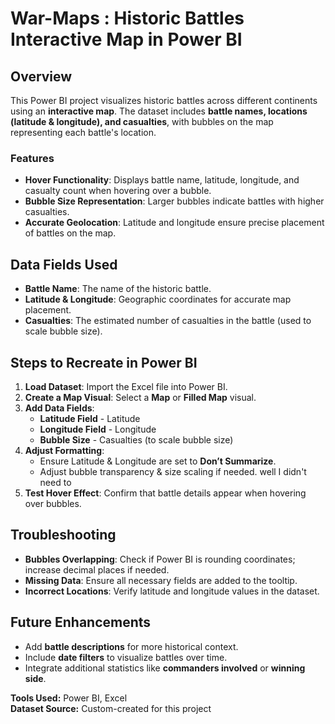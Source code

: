 # War-Maps :  Historic Battles Interactive Map in Power BI


## Overview
This Power BI project visualizes historic battles across different continents using an **interactive map**. The dataset includes **battle names, locations (latitude & longitude), and casualties**, with bubbles on the map representing each battle's location.

### **Features**
- **Hover Functionality**: Displays battle name, latitude, longitude, and casualty count when hovering over a bubble.
- **Bubble Size Representation**: Larger bubbles indicate battles with higher casualties.
- **Accurate Geolocation**: Latitude and longitude ensure precise placement of battles on the map.

## **Data Fields Used**
- **Battle Name**: The name of the historic battle.
- **Latitude & Longitude**: Geographic coordinates for accurate map placement.
- **Casualties**: The estimated number of casualties in the battle (used to scale bubble size).

## **Steps to Recreate in Power BI**
1. **Load Dataset**: Import the Excel file into Power BI.
2. **Create a Map Visual**: Select a **Map** or **Filled Map** visual.
3. **Add Data Fields**:
   - **Latitude Field** - Latitude
   - **Longitude Field** - Longitude
   - **Bubble Size** - Casualties (to scale bubble size)
4. **Adjust Formatting**:
   - Ensure Latitude & Longitude are set to **Don’t Summarize**.
   - Adjust bubble transparency & size scaling if needed. well I didn't need to 
5. **Test Hover Effect**: Confirm that battle details appear when hovering over bubbles.

## **Troubleshooting**
- **Bubbles Overlapping**: Check if Power BI is rounding coordinates; increase decimal places if needed.
- **Missing Data**: Ensure all necessary fields are added to the tooltip.
- **Incorrect Locations**: Verify latitude and longitude values in the dataset.

## **Future Enhancements**
- Add **battle descriptions** for more historical context.
- Include **date filters** to visualize battles over time.
- Integrate additional statistics like **commanders involved** or **winning side**.


**Tools Used:** Power BI, Excel  
**Dataset Source:** Custom-created for this project

